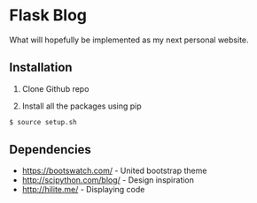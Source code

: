 # Flask Blog
What will hopefully be implemented as my next personal website.

## Installation
1) Clone Github repo

2) Install all the packages using pip
```sh
$ source setup.sh
```

## Dependencies
- https://bootswatch.com/ - United bootstrap theme
- http://scipython.com/blog/ - Design inspiration
- http://hilite.me/ - Displaying code